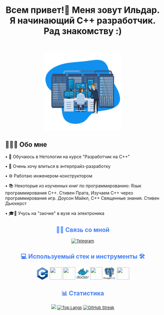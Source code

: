 <h1 align="center">Всем привет!👋 Меня зовут Ильдар. Я начинающий C++ разработчик. Рад знакомству :)<br><br></h1>
<p align="center"><img src="./img/DaaS-Final1.png" width="50%"></p>

## 👨🏻‍💻 Обо мне

• 🧠 Обучаюсь в Нетологии на курсе "Разработчик на C++"

• 💼 Очень хочу влиться в энтерпрайз-разработку

• ⚙️ Работаю инженером-конструктором

• 📚 Некоторые из изученных книг по программированию: Язык программирования C++. Стивен Прата, Изучаем C++ через программирование игр. Доусон Майкл, C++ Священные знания. Стивен Дьюхерст

• 🎓🤖 Учусь на "заочке" в вузе на электроника

<div style=" font-size: small; color: #447ff7" align=center>

## 🤳🏼 Связь со мной

<div align="center">
</a> <a href="https://t.me/ofrabugs" target="_blank" rel="noreferrer">
 <img src="https://upload.wikimedia.org/wikipedia/commons/8/82/Telegram_logo.svg" alt="Telegram" width="50" height="50"></a>
</div>

## 💻 Используемый стек и инструменты 🛠️
<div align="center">

</a> <img src="https://raw.githubusercontent.com/devicons/devicon/master/icons/cplusplus/cplusplus-original.svg" width="40" height="40"/>
</a> <img src="https://upload.wikimedia.org/wikipedia/commons/5/59/Visual_Studio_Icon_2019.svg" width="40" height="40"/>
</a> <img src="https://www.vectorlogo.zone/logos/git-scm/git-scm-icon.svg" width="40" height="40"/>
</a> <img src="https://raw.githubusercontent.com/devicons/devicon/master/icons/docker/docker-original-wordmark.svg" width="40" height="40"/>
</a> <img src="https://upload.wikimedia.org/wikipedia/commons/0/0b/Qt_logo_2016.svg"  width="40" height="40"/>
</a> <img src="https://raw.githubusercontent.com/devicons/devicon/master/icons/postgresql/postgresql-original-wordmark.svg" width="40" height="40"/>
</a> <img src="https://upload.wikimedia.org/wikipedia/commons/1/13/Cmake.svg" width="40" height="40"/>

</div>


## 📊 Статистика

![](http://github-profile-summary-cards.vercel.app/api/cards/profile-details?username=ofraofraofra&show_icons=true&theme=dracula)
[![Top Langs](https://github-readme-stats.vercel.app/api/top-langs/?username=ofraofraofra&show_icons=true&theme=dracula&hide_border=true&card_width=700)](https://github.com/ofraofraofra/github-readme-stats)
[![GitHub Streak](https://streak-stats.demolab.com?user=ofraofraofra&show_icons=true&theme=dracula&hide_border=true&date_format=j%20M%5B%20Y%5D&card_width=700)](https://git.io/streak-stats)

